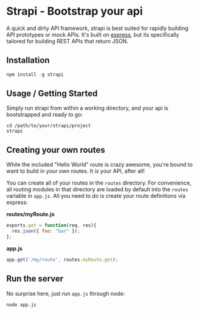 # Strapi - Bootstrap your api

A quick and dirty API framework, strapi is best suited for rapidly building
API prototypes or mock APIs. It's built on [express](http://expressjs.com/),
but its specifically tailored for building REST APIs that return JSON.

## Installation

```js
npm install -g strapi
```

## Usage / Getting Started

Simply run strapi from within a working directory, and your api is bootstrapped
and ready to go:

```
cd /path/to/your/strapi/project
strapi
```

## Creating your own routes

While the included "Hello World" route is crazy awesome, you're bound to want
to build in your own routes.  It is your API, after all!

You can create all of your routes in the `routes` directory. For convenience,
all routing modules in that directory are loaded by default into the `routes`
variable in `app.js`.  All you need to do is create your route definitions via
express:

**routes/myRoute.js**
```js
exports.get = function(req, res){
  res.json({ foo: "bar" });
};
```

**app.js**
```js
app.get('/my/route', routes.myRoute.get);
```

## Run the server

No surprise here, just run `app.js` through node:

```
node app.js
```
